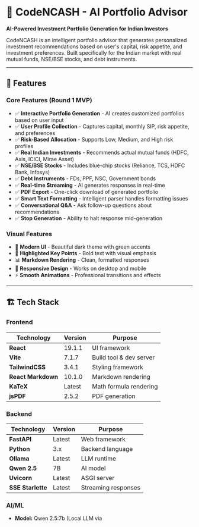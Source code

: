 # 💼 CodeNCASH - AI Portfolio Advisor

**AI-Powered Investment Portfolio Generation for Indian Investors**

CodeNCASH is an intelligent portfolio advisor that generates personalized investment recommendations based on user's capital, risk appetite, and investment preferences. Built specifically for the Indian market with real mutual funds, NSE/BSE stocks, and debt instruments.

---

## 🎯 Features

### Core Features (Round 1 MVP)
- ✅ **Interactive Portfolio Generation** - AI creates customized portfolios based on user input
- ✅ **User Profile Collection** - Captures capital, monthly SIP, risk appetite, and preferences
- ✅ **Risk-Based Allocation** - Supports Low, Medium, and High risk profiles
- ✅ **Real Indian Investments** - Recommends actual mutual funds (HDFC, Axis, ICICI, Mirae Asset)
- ✅ **NSE/BSE Stocks** - Includes blue-chip stocks (Reliance, TCS, HDFC Bank, Infosys)
- ✅ **Debt Instruments** - FDs, PPF, NSC, Government bonds
- ✅ **Real-time Streaming** - AI generates responses in real-time
- ✅ **PDF Export** - One-click download of generated portfolio
- ✅ **Smart Text Formatting** - Intelligent parser handles formatting issues
- ✅ **Conversational Q&A** - Ask follow-up questions about recommendations
- ✅ **Stop Generation** - Ability to halt response mid-generation

### Visual Features
- 🎨 **Modern UI** - Beautiful dark theme with green accents
- 💚 **Highlighted Key Points** - Bold text with visual emphasis
- 📊 **Markdown Rendering** - Clean, formatted responses
- 🔄 **Responsive Design** - Works on desktop and mobile
- ⚡ **Smooth Animations** - Professional transitions and effects

---

## 🏗️ Tech Stack

### Frontend
| Technology | Version | Purpose |
|------------|---------|---------|
| **React** | 19.1.1 | UI framework |
| **Vite** | 7.1.7 | Build tool & dev server |
| **TailwindCSS** | 3.4.1 | Styling framework |
| **React Markdown** | 10.1.0 | Markdown rendering |
| **KaTeX** | Latest | Math formula rendering |
| **jsPDF** | 2.5.2 | PDF generation |

### Backend
| Technology | Version | Purpose |
|------------|---------|---------|
| **FastAPI** | Latest | Web framework |
| **Python** | 3.x | Backend language |
| **Ollama** | Latest | LLM runtime |
| **Qwen 2.5** | 7B | AI model |
| **Uvicorn** | Latest | ASGI server |
| **SSE Starlette** | Latest | Streaming responses |

### AI/ML
- **Model:** Qwen 2.5:7b (Local LLM via
